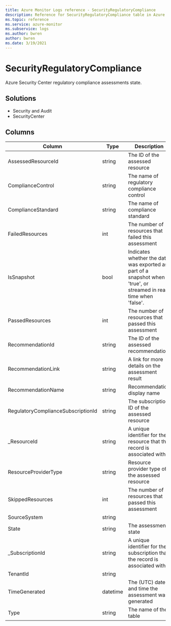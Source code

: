 ```yaml
---
title: Azure Monitor Logs reference - SecurityRegulatoryCompliance
description: Reference for SecurityRegulatoryCompliance table in Azure Monitor Logs.
ms.topic: reference
ms.service: azure-monitor
ms.subservice: logs
ms.author: bwren
author: bwren
ms.date: 3/19/2021
---
```


# SecurityRegulatoryCompliance

 Azure Security Center regulatory compliance assessments state.

## Solutions

- Security and Audit
- SecurityCenter




## Columns

|Column|Type|Description|
|---|---|---|
|AssessedResourceId|string|The ID of the assessed resource|
|ComplianceControl|string|The name of regulatory compliance control|
|ComplianceStandard|string|The name of compliance standard|
|FailedResources|int|The number of resources that failed this assessment|
|IsSnapshot|bool|Indicates whether the data was exported as part of a snapshot when 'true', or streamed in real-time when 'false'.|
|PassedResources|int|The number of resources that passed this assessment|
|RecommendationId|string|The ID of the assessed recommendation|
|RecommendationLink|string|A link for more details on the assessment result|
|RecommendationName|string|Recommendation display name|
|RegulatoryComplianceSubscriptionId|string|The subscription ID of the assessed resource|
|_ResourceId|string|A unique identifier for the resource that the record is associated with|
|ResourceProviderType|string|Resource provider type of the assessed resource|
|SkippedResources|int|The number of resources that passed this assessment|
|SourceSystem|string||
|State|string|The assessment state|
|_SubscriptionId|string|A unique identifier for the subscription that the record is associated with|
|TenantId|string||
|TimeGenerated|datetime|The (UTC) date and time the assessment was generated|
|Type|string|The name of the table|
